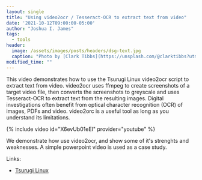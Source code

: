 ```yaml
---
layout: single
title: "Using video2ocr / Tesseract-OCR to extract text from video"
date: '2021-10-12T09:00:00-05:00'
author: "Joshua I. James"
tags:
  - tools
header:
  image: /assets/images/posts/headers/dsg-text.jpg
  caption: "Photo by [Clark Tibbs](https://unsplash.com/@clarktibbs?utm_source=unsplash&utm_medium=referral&utm_content=creditCopyText) on [Unsplash](https://unsplash.com/s/photos/text?utm_source=unsplash&utm_medium=referral&utm_content=creditCopyText)"
modified_time: ""
---
```


This video demonstrates how to use the Tsurugi Linux video2ocr script to extract text from video. video2ocr uses ffmpeg to create screenshots of a target video file, then converts the screenshots to greyscale and uses Tesseract-OCR to extract text from the resulting images. Digital investigations often benefit from optical character recognition (OCR) of images, PDFs and video. video2orc is a useful tool as long as you understand its limitations.

{% include video id="X6evUb01eEI" provider="youtube" %}

We demonstrate how use video2ocr, and show some of it's strenghts and weaknesses. A simple powerpoint video is used as a case study. 

Links:

* [Tsurugi Linux](https://tsurugi-linux.org/)